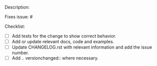 Description:


Fixes issue: #

Checklist:

- [ ] Add tests for the change to show correct behavior.
- [ ] Add or update relevant docs, code and examples.
- [ ] Update CHANGELOG.rst with relevant information and add the issue number.
- [ ] Add .. versionchanged:: where necessary.
